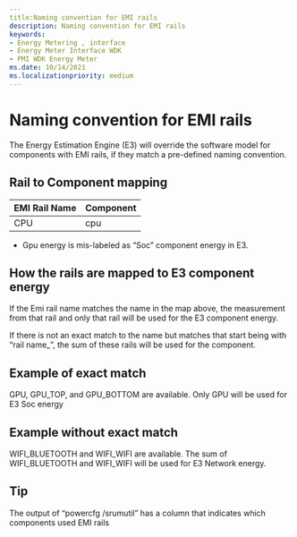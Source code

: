 ```yaml
---
title:Naming convention for EMI rails 
description: Naming convention for EMI rails 
keywords:
- Energy Metering , interface
- Energy Meter Interface WDK
- PMI WDK Energy Meter
ms.date: 10/14/2021
ms.localizationpriority: medium
---
```


# Naming convention for EMI rails 


The Energy Estimation Engine (E3) will override the software model for components with EMI rails, if they match a pre-defined naming convention.   

## Rail to Component mapping

| EMI Rail Name | Component |
|--|--|
| CPU | cpu | STORAGE | disk | WIFI | network | MBB | mbb | DISPLAY | display | GPU | Soc* |

* Gpu energy is mis-labeled as “Soc” component energy in E3.

## How the rails are mapped to E3 component energy

If the Emi rail name matches the name in the map above, the measurement from that rail and only that rail will be used for the E3 component energy.  

If there is not an exact match to the name but matches that start being with “rail name_”, the sum of these rails will be used for the component. 

## Example of exact match

GPU, GPU_TOP, and GPU_BOTTOM are available.
Only GPU will be used for E3 Soc energy

## Example without exact match

WIFI_BLUETOOTH and WIFI_WIFI are available.
The sum of WIFI_BLUETOOTH and WIFI_WIFI will be used for E3 Network energy.

## Tip

The output of “powercfg /srumutil” has a column that indicates which components used EMI rails

 


